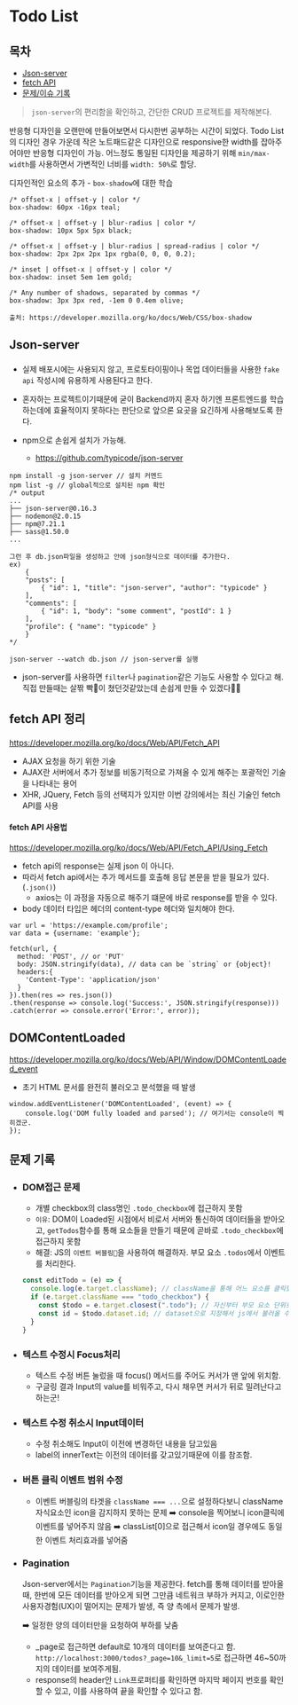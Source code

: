# Todo List

## 목차
<ul>
<li><a href="#json">Json-server</a></li>
<li><a href="#fetch">fetch API</a></li>
<li><a href="#problems">문제/이슈 기록</a></li>
</ul>

> `json-server`의 편리함을 확인하고, 간단한 CRUD 프로젝트를 제작해본다.

반응형 디자인을 오랜만에 만들어보면서 다시한번 공부하는 시간이 되었다.
Todo List의 디자인 경우 가운데 작은 노트패드같은 디자인으로 responsive한 width를 잡아주어야만 반응형 디자인이 가능.
어느정도 통일된 디자인을 제공하기 위해 `min/max- width`를 사용하면서 가변적인 너비를 `width: 50%`로 할당.

디자인적인 요소의 추가 - `box-shadow`에 대한 학습
```
/* offset-x | offset-y | color */
box-shadow: 60px -16px teal;

/* offset-x | offset-y | blur-radius | color */
box-shadow: 10px 5px 5px black;

/* offset-x | offset-y | blur-radius | spread-radius | color */
box-shadow: 2px 2px 2px 1px rgba(0, 0, 0, 0.2);

/* inset | offset-x | offset-y | color */
box-shadow: inset 5em 1em gold;

/* Any number of shadows, separated by commas */
box-shadow: 3px 3px red, -1em 0 0.4em olive;

출처: https://developer.mozilla.org/ko/docs/Web/CSS/box-shadow
```


## <p id="json">Json-server</id>
- 실제 배포시에는 사용되지 않고, 프로토타이핑이나 목업 데이터들을 사용한 `fake api` 작성시에 유용하게 사용된다고 한다.

- 혼자하는 프로젝트이기때문에 굳이 Backend까지 혼자 하기엔 프론트엔드를 학습하는데에 효율적이지 못하다는 판단으로 앞으론 요곳을 요긴하게 사용해보도록 한다.

- npm으로 손쉽게 설치가 가능해.
    - https://github.com/typicode/json-server
```
npm install -g json-server // 설치 커멘드
npm list -g // global적으로 설치된 npm 확인
/* output
...
├── json-server@0.16.3
├── nodemon@2.0.15
├── npm@7.21.1
├── sass@1.50.0
...

그런 후 db.json파일을 생성하고 안에 json형식으로 데이터를 추가한다.
ex) 
    {
    "posts": [
        { "id": 1, "title": "json-server", "author": "typicode" }
    ],
    "comments": [
        { "id": 1, "body": "some comment", "postId": 1 }
    ],
    "profile": { "name": "typicode" }
    }
*/

json-server --watch db.json // json-server를 실행
```

- json-server를 사용하면 `filter`나 `pagination`같은 기능도 사용할 수 있다고 해. 직접 만들때는 살짞 빡🤯이 쳤던것같았는데 손쉽게 만들 수 있겠다👏👏

## <p id="fetch">fetch API 정리</p>
https://developer.mozilla.org/ko/docs/Web/API/Fetch_API

- AJAX 요청을 하기 위한 기술
- AJAX란 서버에서 추가 정보를 비동기적으로 가져올 수 있게 해주는 포괄적인 기술을 나타내는 용어
- XHR, JQuery, Fetch 등의 선택지가 있지만 이번 강의에서는 최신 기술인 fetch API를 사용

#### fetch API 사용법

https://developer.mozilla.org/ko/docs/Web/API/Fetch_API/Using_Fetch

- fetch api의 response는 실제 json 이 아니다.
- 따라서 fetch api에서는 추가 메서드를 호출해 응답 본문을 받을 필요가 있다. (`.json()`)
  - axios는 이 과정을 자동으로 해주기 떄문에 바로 response를 받을 수 있다.
- body 데이터 타입은 헤더의 content-type 헤더와 일치해야 한다.

```
var url = 'https://example.com/profile';
var data = {username: 'example'};

fetch(url, {
  method: 'POST', // or 'PUT'
  body: JSON.stringify(data), // data can be `string` or {object}!
  headers:{
    'Content-Type': 'application/json'
  }
}).then(res => res.json())
.then(response => console.log('Success:', JSON.stringify(response)))
.catch(error => console.error('Error:', error));

```

## DOMContentLoaded

https://developer.mozilla.org/ko/docs/Web/API/Window/DOMContentLoaded_event

- 초기 HTML 문서를 완전히 불러오고 분석했을 때 발생

```
window.addEventListener('DOMContentLoaded', (event) => {
    console.log('DOM fully loaded and parsed'); // 여기서는 console이 찍히겠군.
});
```

## <p id="problems">문제 기록</p>
- ### DOM접근 문제
  - 개별 checkbox의 class명인 `.todo_checkbox`에 접근하지 못함
  - `이유`: DOM이 Loaded된 시점에서 비로서 서버와 통신하여 데이터들을 받아오고, `getTodos`함수를 통해 요소들을 만들기 때문에 곧바로 `.todo_checkbox`에 접근하지 못함
  - 해결: JS의 `이벤트 버블링🐳`을 사용하여 해결하자. 부모 요소 `.todos`에서 이벤트를 처리한다. 
  ```javascript
  const editTodo = (e) => {
    console.log(e.target.className); // className을 통해 어느 요소를 클릭했는지 확인.
    if (e.target.className === "todo_checkbox") {
      const $todo = e.target.closest(".todo"); // 자신부터 부모 요소 단위로 출발하여 가장 가까운 .todo 요소를 찾는다.
      const id = $todo.dataset.id; // dataset으로 지정해서 js에서 불러올 수 있음.
    }
  }
  ```

- ### 텍스트 수정시 Focus처리
  - 텍스트 수정 버튼 눌렀을 때 focus() 메서드를 주어도 커서가 맨 앞에 위치함.
  - 구글링 결과 Input의 value를 비워주고, 다시 채우면 커서가 뒤로 밀려난다고 하는군!  

- ### 텍스트 수정 취소시 Input데이터
  - 수정 취소해도 Input이 이전에 변경하던 내용을 담고있음
  - label의 innerText는 이전의 데이터를 갖고있기때문에 이를 참조함.

- ### 버튼 클릭 이벤트 범위 수정
  - 이벤트 버블링의 타겟을 `className === ...`으로 설정하다보니 className 자식요소인 icon을 감지하지 못하는 문제 ➡️ console을 찍어보니 icon클릭에 이벤트를 넣어주지 않음 ➡️ classList[0]으로 접근해서 icon일 경우에도 동일한 이벤트 처리효과를 넣어줌

- ### Pagination
  Json-server에서는 `Pagination`기능을 제공한다. fetch를 통해 데이터를 받아올 때, 한번에 모든 데이터를 받아오게 되면 그만큼 네트워크 부하가 커지고, 이로인한 사용자경험(UX)이 떨어지는 문제가 발생, 즉 양 측에서 문제가 발생.

  ➡️ 일정한 양의 데이터만을 요청하여 부하를 낮춤
  - _page로 접근하면 default로 10개의 데이터를 보여준다고 함.
    `http://localhost:3000/todos?_page=10&_limit=5`로 접근하면 46~50까지의 데이터를 보여주게됨.
  - response의 header안 `Link`프로퍼티를 확인하면 마지막 페이지 번호를 확인할 수 있고, 이를 사용하여 끝을 확인할 수 있다고 함. 